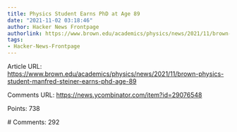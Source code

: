 ```yaml
---
title: Physics Student Earns PhD at Age 89
date: "2021-11-02 03:18:46"
author: Hacker News Frontpage
authorlink: https://www.brown.edu/academics/physics/news/2021/11/brown-physics-student-manfred-steiner-earns-phd-age-89
tags:
- Hacker-News-Frontpage
---
```


<p>Article URL: <a href="https://www.brown.edu/academics/physics/news/2021/11/brown-physics-student-manfred-steiner-earns-phd-age-89">https://www.brown.edu/academics/physics/news/2021/11/brown-physics-student-manfred-steiner-earns-phd-age-89</a></p>
<p>Comments URL: <a href="https://news.ycombinator.com/item?id=29076548">https://news.ycombinator.com/item?id=29076548</a></p>
<p>Points: 738</p>
<p># Comments: 292</p>
